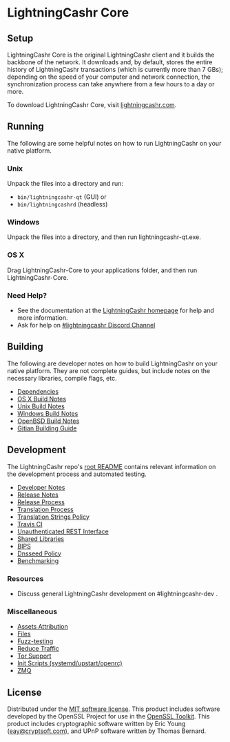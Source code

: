 LightningCashr Core
=============

Setup
---------------------
LightningCashr Core is the original LightningCashr client and it builds the backbone of the network. It downloads and, by default, stores the entire history of LightningCashr transactions (which is currently more than 7 GBs); depending on the speed of your computer and network connection, the synchronization process can take anywhere from a few hours to a day or more.

To download LightningCashr Core, visit [lightningcashr.com](http://lightningcashr.com).

Running
---------------------
The following are some helpful notes on how to run LightningCashr on your native platform.

### Unix

Unpack the files into a directory and run:

- `bin/lightningcashr-qt` (GUI) or
- `bin/lightningcashrd` (headless)

### Windows

Unpack the files into a directory, and then run lightningcashr-qt.exe.

### OS X

Drag LightningCashr-Core to your applications folder, and then run LightningCashr-Core.

### Need Help?

* See the documentation at the [LightningCashr homepage](http://lightningcashr.com/)
for help and more information.
* Ask for help on [#lightningcashr Discord Channel](https://discord.gg/Q69zY4Y)

Building
---------------------
The following are developer notes on how to build LightningCashr on your native platform. They are not complete guides, but include notes on the necessary libraries, compile flags, etc.

- [Dependencies](dependencies.md)
- [OS X Build Notes](build-osx.md)
- [Unix Build Notes](build-unix.md)
- [Windows Build Notes](build-windows.md)
- [OpenBSD Build Notes](build-openbsd.md)
- [Gitian Building Guide](gitian-building.md)

Development
---------------------
The LightningCashr repo's [root README](/README.md) contains relevant information on the development process and automated testing.

- [Developer Notes](developer-notes.md)
- [Release Notes](release-notes.md)
- [Release Process](release-process.md)
- [Translation Process](translation_process.md)
- [Translation Strings Policy](translation_strings_policy.md)
- [Travis CI](travis-ci.md)
- [Unauthenticated REST Interface](REST-interface.md)
- [Shared Libraries](shared-libraries.md)
- [BIPS](bips.md)
- [Dnsseed Policy](dnsseed-policy.md)
- [Benchmarking](benchmarking.md)

### Resources
* Discuss general LightningCashr development on #lightningcashr-dev .

### Miscellaneous
- [Assets Attribution](assets-attribution.md)
- [Files](files.md)
- [Fuzz-testing](fuzzing.md)
- [Reduce Traffic](reduce-traffic.md)
- [Tor Support](tor.md)
- [Init Scripts (systemd/upstart/openrc)](init.md)
- [ZMQ](zmq.md)

License
---------------------
Distributed under the [MIT software license](/COPYING).
This product includes software developed by the OpenSSL Project for use in the [OpenSSL Toolkit](https://www.openssl.org/). This product includes
cryptographic software written by Eric Young ([eay@cryptsoft.com](mailto:eay@cryptsoft.com)), and UPnP software written by Thomas Bernard.
